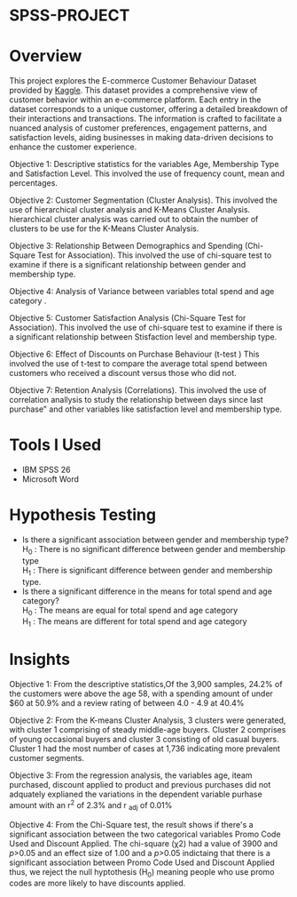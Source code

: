 # SPSS-PROJECT
# Overview
This project explores the E-commerce Customer Behaviour Dataset provided by [Kaggle](https://www.kaggle.com/datasets/uom190346a/e-commerce-customer-behavior-dataset). This dataset provides a comprehensive view of customer behavior within an e-commerce platform. Each entry in the dataset corresponds to a unique customer, offering a detailed breakdown of their interactions and transactions. The information is crafted to facilitate a nuanced analysis of customer preferences, engagement patterns, and satisfaction levels, aiding businesses in making data-driven decisions to enhance the customer experience. <br />

Objective 1: Descriptive statistics for the variables Age, Membership Type and Satisfaction Level. This involved the use of frequency count, mean and percentages. <br />

Objective 2: Customer Segmentation (Cluster Analysis). This involved the use of hierarchical cluster analysis and K-Means Cluster Analysis. hierarchical cluster analysis was carried out to obtain the number of clusters to be use for the K-Means Cluster Analysis. <br />

Objective 3: Relationship Between Demographics and Spending (Chi-Square Test for Association). This involved the use of chi-square test to examine if there is a significant relationship between gender and membership type. <br />

Objective 4: Analysis of Variance between variables total spend and age category . <br />

Objective 5: Customer Satisfaction Analysis (Chi-Square Test for Association). This involved the use of chi-square test to examine if there is a significant relationship between Stisfaction level and membership type. <br />

Objective 6: Effect of Discounts on Purchase Behaviour (t-test ) This involved the use of t-test to compare the average total spend between customers who received a discount versus those who did not. <br />

Objective 7: Retention Analysis (Correlations). This involved the use of correlation anallysis to study the relationship between days since last purchase" and other variables like satisfaction level and membership type.

# Tools I Used
* IBM SPSS 26
* Microsoft Word <br />

# Hypothesis Testing
* Is there a significant association between gender and membership type? <br />
  H<sub>0</sub> : There is no significant difference between gender and membership type <br />
  H<sub>1</sub> : There is significant difference between gender and membership type.
* Is there a significant difference in the means for total spend and age category? <br />
 H<sub>0</sub> : The means are equal for total spend and age category  <br />
  H<sub>1</sub> : The means are different for total spend and age category  <br />

# Insights
Objective 1: From the descriptive statistics,Of the 3,900 samples, 24.2% of the customers were above the age 58, with a spending amount of under $60 at 50.9% and a review rating of between 4.0 - 4.9 at 40.4% <br />

Objective 2: From the K-means Cluster Analysis, 3 clusters were generated, with cluster 1 comprising of steady middle-age buyers. Cluster 2 comprises of young occasional buyers and cluster 3 consisting of old casual buyers. Cluster 1 had the most number of cases at 1,736 indicating  more prevalent customer segments. <br />

Objective 3: From the regression analysis, the variables age, iteam purchased, discount applied to product and previous purchases did not adquately explianed the variations in the dependent variable purhase amount with an r<sup>2</sup> of 2.3% and r <sub>adj</sub> of 0.01% <br />

Objective 4: From the Chi-Square test, the result shows if there's a significant association between the two categorical variables Promo Code Used and Discount Applied. The chi-square (χ2) had a value of 3900 and _p_>0.05 and an effect size of 1.00 and a _p_>0.05 indictaing that there is a significant association between Promo Code Used and Discount Applied thus, we reject the null hyptothesis (H<sub>0</sub>) meaning people who use promo codes are more likely to have discounts applied. <br />

